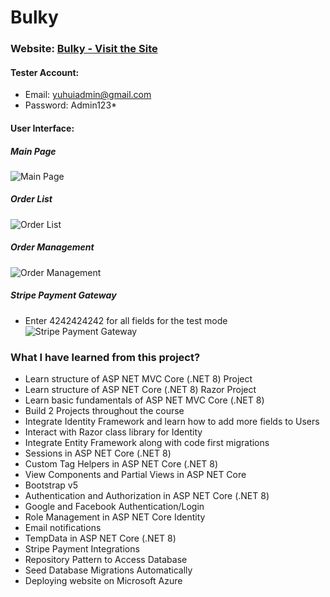 # Bulky
### Website: [Bulky - Visit the Site](https://bulky-yuhui.azurewebsites.net/)

#### Tester Account:
- Email: yuhuiadmin@gmail.com
- Password: Admin123*

#### User Interface:

##### Main Page
![Main Page](https://github.com/yuhui17/Bulky/assets/88811702/0356ffb7-2d0e-42f9-8ddc-4358a3e51492)

##### Order List
![Order List](https://github.com/yuhui17/Bulky/assets/88811702/30a0ad53-35f2-4300-8ea4-f5a18311cce6)

##### Order Management
![Order Management](https://github.com/yuhui17/Bulky/assets/88811702/015f78c5-86ca-4141-916b-914ed222eb8c)

##### Stripe Payment Gateway
- Enter 4242424242 for all fields for the test mode
![Stripe Payment Gateway](https://github.com/yuhui17/Bulky/assets/88811702/8f2e2b25-05c3-4299-98e7-8a21d59ace90)

### What I have learned from this project?

- Learn structure of ASP NET MVC Core (.NET 8) Project
- Learn structure of ASP NET Core (.NET 8) Razor Project
- Learn basic fundamentals of ASP NET MVC Core (.NET 8)
- Build 2 Projects throughout the course
- Integrate Identity Framework and learn how to add more fields to Users
- Interact with Razor class library for Identity
- Integrate Entity Framework along with code first migrations
- Sessions in ASP NET Core (.NET 8)
- Custom Tag Helpers in ASP NET Core (.NET 8)
- View Components and Partial Views in ASP NET Core
- Bootstrap v5
- Authentication and Authorization in ASP NET Core (.NET 8)
- Google and Facebook Authentication/Login
- Role Management in ASP NET Core Identity
- Email notifications
- TempData in ASP NET Core (.NET 8)
- Stripe Payment Integrations
- Repository Pattern to Access Database
- Seed Database Migrations Automatically
- Deploying website on Microsoft Azure
